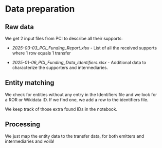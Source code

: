# Data preparation

## Raw data

We get 2 input files from PCI to describe all their supports:

- *2025-03-03_PCI_Funding_Report.xlsx* - List of all the received supports where 1 row equals 1 transfer 

- *2025-01-06_PCI_Funding_Data_Identifiers.xlsx* - Additional data to characterize the supporters and intermediaries.


## Entity matching

We check for entities without any entry in the Identifiers file and we look for a ROR or Wikidata ID. If we find one, we add a row to the identifiers file.

We keep track of those extra found IDs in the notebook.


## Processing

We just map the entity data to the transfer data, for both emitters and intermediaries and voilà!
 